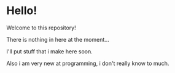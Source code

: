 # Hello!

Welcome to this repository!

There is nothing in here at the moment...

I'll put stuff that i make here soon.

Also i am very new at programming, i don't really know to much.

<!---
DeudzXD/DeudzXD is a ✨ special ✨ repository because its `README.md` (this file) appears on your GitHub profile.
You can click the Preview link to take a look at your changes.
--->